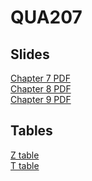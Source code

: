 # QUA207

## Slides
[Chapter 7 PDF](https://github.com/maalqurashi/QUA207/blob/main/Chapter%207.pdf) \
[Chapter 8 PDF](https://github.com/maalqurashi/QUA207/blob/main/Chapter%208.pdf) \
[Chapter 9 PDF](https://github.com/maalqurashi/QUA207/blob/main/Chapter%209.pdf)

## Tables
[Z table](https://github.com/maalqurashi/QUA207/blob/main/T%20-%20Table.pdf) \
[T table](https://github.com/maalqurashi/QUA207/blob/main/T%20-%20Table.pdf)
